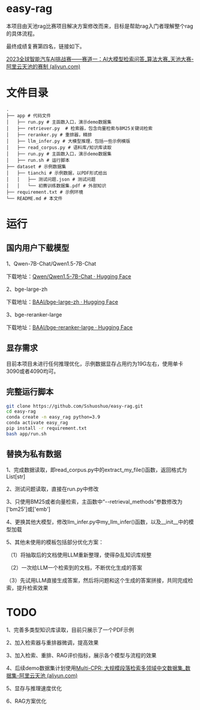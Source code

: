 # easy-rag

本项目由天池rag比赛项目解决方案修改而来，目标是帮助rag入门者理解整个rag的具体流程。

最终成绩复赛第四名，链接如下。

[2023全球智能汽车AI挑战赛——赛道一：AI大模型检索问答_算法大赛_天池大赛-阿里云天池的赛制 (aliyun.com)](https://tianchi.aliyun.com/competition/entrance/532154)

# 文件目录

```
. 
├── app # 代码文件
│   ├── run.py # 主函数入口，演示demo数据集
│   ├── retriever.py  # 检索器，包含向量检索与BM25关键词检索
│   ├── reranker.py # 重排器，精排
│   ├── llm_infer.py # 大模型推理，包括一些示例模版
│   ├── read_corpus.py # 语料库/知识库读取
│   ├── run.py # 主函数入口，演示demo数据集
│   ├── run.sh # 运行脚本
├── dataset # 示例数据集
│   ├── tianchi # 示例数据，以PDF形式给出
│   │   ├── 测试问题.json # 测试问题
│   │   └── 初赛训练数据集.pdf # 外部知识
├── requirement.txt # 示例环境
└── README.md # 本文件
```

# 运行

## 国内用户下载模型

1、Qwen-7B-Chat/Qwen1.5-7B-Chat

下载地址：[Qwen/Qwen1.5-7B-Chat · Hugging Face](https://huggingface.co/Qwen/Qwen1.5-7B-Chat)

2、bge-large-zh

下载地址：[BAAI/bge-large-zh · Hugging Face](https://huggingface.co/BAAI/bge-large-zh)

3、bge-reranker-large

下载地址：[BAAI/bge-reranker-large · Hugging Face](https://huggingface.co/BAAI/bge-reranker-large)

## 显存需求

目前本项目未进行任何推理优化，示例数据显存占用约为19G左右，使用单卡3090或者4090均可。

## 完整运行脚本

```bash
git clone https://github.com/Sshuoshuo/easy-rag.git
cd easy-rag
conda create -n easy_rag python=3.9
conda activate easy_rag
pip install -r requirement.txt
bash app/run.sh
```

## 替换为私有数据

1、完成数据读取，即read_corpus.py中的extract_my_file()函数，返回格式为List[str]

2、测试问题读取，直接在run.py中修改

3、只使用BM25或者向量检索，主函数中“--retrieval_methods”参数修改为['bm25']或['emb']

4、更换其他大模型，修改llm_infer.py中my_llm_infer()函数，以及__init__中的模型加载

5、其他未使用的模板包括部分优化方案：

​		（1）将抽取后的文档使用LLM重新整理，使得杂乱知识库规整

​		（2）一次给LLM一个检索到的文档，不断优化生成的答案

​		（3）先试用LLM直接生成答案，然后将问题和这个生成的答案拼接，共同完成检索，提升检索效果

# TODO

1、完善多类型知识库读取，目前只展示了一个PDF示例

2、加入检索器与重排器微调，提高效果

3、加入检索、重排、RAG评价指标，展示各个模型与流程的效果

4、后续demo数据集计划使用[Multi-CPR: 大规模段落检索多领域中文数据集_数据集-阿里云天池 (aliyun.com)](https://tianchi.aliyun.com/dataset/132745)

5、显存与推理速度优化

6、RAG方案优化
